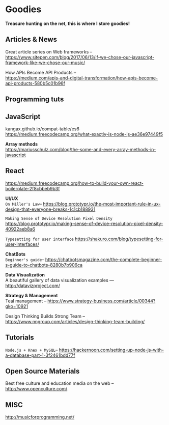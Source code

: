# Goodies
**Treasure hunting on the net, this is where I store goodies!**  

## Articles & News
Great article series on Web frameworks –
https://www.sitepen.com/blog/2017/06/13/if-we-chose-our-javascript-framework-like-we-chose-our-music/

How APIs Become API Products –  
https://medium.com/apis-and-digital-transformation/how-apis-become-api-products-580b5c01b96f

## Programming tuts  

## JavaScript  
kangax.github.io/compat-table/es6  
https://medium.freecodecamp.org/what-exactly-is-node-js-ae36e97449f5

**Array methods**  
https://mariusschulz.com/blog/the-some-and-every-array-methods-in-javascript

## React  
https://medium.freecodecamp.org/how-to-build-your-own-react-boilerplate-2f8cbbeb9b3f

**UI/UX**  
`On Miller's Law`–
https://blog.prototypr.io/the-most-important-rule-in-ux-design-that-everyone-breaks-1c1cb188931

`Making Sense of Device Resolution Pixel Density`
https://blog.prototypr.io/making-sense-of-device-resolution-pixel-density-40922aeb8a6

`Typesetting for user interface`
https://shakuro.com/blog/typesetting-for-user-interfaces/

**ChatBots**  
`Beginner's guide`–
https://chatbotsmagazine.com/the-complete-beginner-s-guide-to-chatbots-8280b7b906ca

**Data Visualization**  
A beautiful gallery of data visualization examples — http://datavizproject.com/

**Strategy & Management**  
Teal management – https://www.strategy-business.com/article/00344?gko=10921  

Design Thinking Builds Strong Team – https://www.nngroup.com/articles/design-thinking-team-building/

## Tutorials
``Node.js + Knex + MySQL``–
https://hackernoon.com/setting-up-node-js-with-a-database-part-1-3f2461bdd77f

## Open Source Materials  
Best free culture and education media on the web – http://www.openculture.com/

## MISC 
http://musicforprogramming.net/
